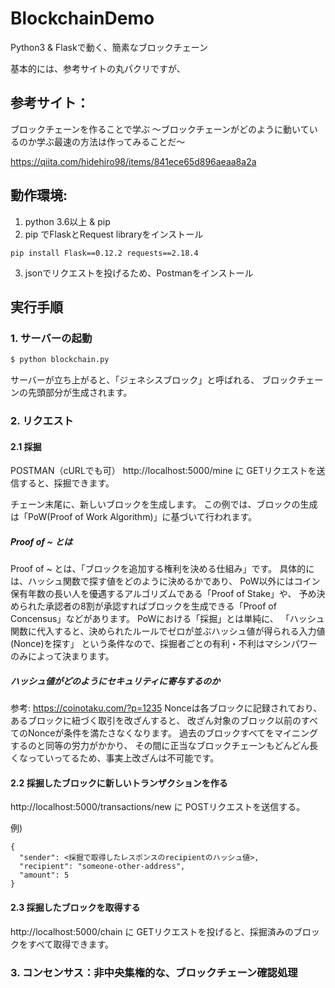 # BlockchainDemo
Python3 &amp; Flaskで動く、簡素なブロックチェーン

基本的には、参考サイトの丸パクリですが、
## 参考サイト：
ブロックチェーンを作ることで学ぶ 〜ブロックチェーンがどのように動いているのか学ぶ最速の方法は作ってみることだ〜

https://qiita.com/hidehiro98/items/841ece65d896aeaa8a2a

## 動作環境:
1. python 3.6以上 & pip
2. pip でFlaskとRequest libraryをインストール

```
pip install Flask==0.12.2 requests==2.18.4
```

3. jsonでリクエストを投げるため、Postmanをインストール

## 実行手順
### 1. サーバーの起動
```bash
$ python blockchain.py
```

サーバーが立ち上がると、「ジェネシスブロック」と呼ばれる、
ブロックチェーンの先頭部分が生成されます。

### 2. リクエスト
#### 2.1 採掘

POSTMAN（cURLでも可）
http://localhost:5000/mine に GETリクエストを送信すると、採掘できます。

チェーン末尾に、新しいブロックを生成します。
この例では、ブロックの生成は「PoW(Proof of Work Algorithm)」に基づいて行われます。

##### Proof of ~ とは
Proof of ~ とは、「ブロックを追加する権利を決める仕組み」です。
具体的には、ハッシュ関数で探す値をどのように決めるかであり、
PoW以外にはコイン保有年数の長い人を優遇するアルゴリズムである「Proof of Stake」や、
予め決められた承認者の8割が承認すればブロックを生成できる「Proof of Concensus」などがあります。
PoWにおける「採掘」とは単純に、
「ハッシュ関数に代入すると、決められたルールでゼロが並ぶハッシュ値が得られる入力値(Nonce)を探す」
という条件なので、採掘者ごとの有利・不利はマシンパワーのみによって決まります。


##### ハッシュ値がどのようにセキュリティに寄与するのか
参考: https://coinotaku.com/?p=1235
Nonceは各ブロックに記録されており、あるブロックに紐づく取引を改ざんすると、
改ざん対象のブロック以前のすべてのNonceが条件を満たさなくなります。
過去のブロックすべてをマイニングするのと同等の労力がかかり、
その間に正当なブロックチェーンもどんどん長くなっていってるため、事実上改ざんは不可能です。


#### 2.2 採掘したブロックに新しいトランザクションを作る
http://localhost:5000/transactions/new に POSTリクエストを送信する。

例)
```
{
  "sender": <採掘で取得したレスポンスのrecipientのハッシュ値>,
  "recipient": "someone-other-address",
  "amount": 5
}
```


#### 2.3 採掘したブロックを取得する
http://localhost:5000/chain に GETリクエストを投げると、採掘済みのブロックをすべて取得できます。

### 3. コンセンサス：非中央集権的な、ブロックチェーン確認処理



